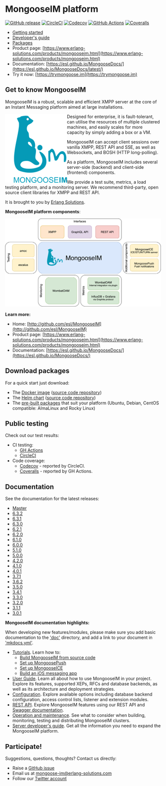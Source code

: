 # MongooseIM platform

[![GitHub release](https://img.shields.io/github/release/esl/MongooseIM.svg)](https://github.com/esl/MongooseIM/releases)
[![CircleCI](https://dl.circleci.com/status-badge/img/gh/esl/MongooseIM/tree/rel-6.2.svg?style=shield)](https://app.circleci.com/pipelines/github/esl/MongooseIM?branch=rel-6.2)
[![Codecov](https://codecov.io/gh/esl/MongooseIM/branch/rel-6.2/graph/badge.svg)](https://app.codecov.io/gh/esl/MongooseIM/tree/rel-6.2)
[![GitHub Actions](https://github.com/esl/MongooseIM/actions/workflows/ci.yml/badge.svg?branch=rel-6.2)](https://github.com/esl/MongooseIM/actions/workflows/ci.yml?query=branch%3Arel-6.2)
[![Coveralls](https://coveralls.io/repos/github/esl/MongooseIM/badge.svg?branch=rel-6.2)](https://coveralls.io/github/esl/MongooseIM?branch=rel-6.2)

* [Getting started](https://esl.github.io/MongooseDocs/latest/getting-started/Installation/)
* [Developer's guide](https://esl.github.io/MongooseDocs/latest/developers-guide/Testing-MongooseIM/)
* [Packages](https://www.erlang-solutions.com/resources/download.html)
* Product page: [https://www.erlang-solutions.com/products/mongooseim.html](https://www.erlang-solutions.com/products/mongooseim.html)
* Documentation: [https://esl.github.io/MongooseDocs/](https://esl.github.io/MongooseDocs/latest/)
* Try it now: [https://trymongoose.im](https://trymongoose.im)

## Get to know MongooseIM
MongooseIM is a robust, scalable and efficient XMPP server at the core of an Instant Messaging platform aimed at large installations.

<img align="left" src="doc/MongooseIM_logo.png" alt="MongooseIM platform's logo"/>

Designed for enterprise, it is fault-tolerant, can utilise the resources of multiple clustered machines, and easily scales for more capacity by simply adding a box or a VM.

MongooseIM can accept client sessions over vanilla XMPP, REST API and SSE, as well as Websockets, and BOSH (HTTP long-polling).

As a platform, MongooseIM includes several server-side (backend) and client-side (frontend) components.

We provide a test suite, metrics, a load testing platform, and a monitoring server.
We recommend third-party, open source client libraries for XMPP and REST API.

It is brought to you by [Erlang Solutions](https://www.erlang-solutions.com/).

**MongooseIM platform components**:

<img src="doc/MongooseIM_Platform_components.png" alt="MongooseIM platform schema" />

**Learn more:**

* Home: [http://github.com/esl/MongooseIM](http://github.com/esl/MongooseIM)
* Product page: [https://www.erlang-solutions.com/products/mongooseim.html](https://www.erlang-solutions.com/products/mongooseim.html)
* Documentation: [https://esl.github.io/MongooseDocs/](https://esl.github.io/MongooseDocs/)

## Download packages

For a quick start just download:

* The [Docker image](https://hub.docker.com/r/erlangsolutions/mongooseim/) ([source code repository](https://github.com/esl/mongooseim-docker))
* The [Helm chart](https://artifacthub.io/packages/helm/mongoose/mongooseim) ([source code repository](https://github.com/esl/MongooseHelm))
* The [pre-built packages](https://www.erlang-solutions.com/resources/download.html) that suit your platform (Ubuntu, Debian, CentOS compatible: AlmaLinux and Rocky Linux)

## Public testing

Check out our test results:

* CI testing:
  * [GH Actions](https://github.com/esl/MongooseIM/actions?query=workflow%3ACI)
  * [CircleCI](https://app.circleci.com/pipelines/github/esl/MongooseIM)
* Code coverage:
  * [Codecov](https://codecov.io/gh/esl/MongooseIM) - reported by CircleCI.
  * [Coveralls](https://coveralls.io/github/esl/MongooseIM) - reported by GH Actions.

## Documentation

See the documentation for the latest releases:

* [Master](https://esl.github.io/MongooseDocs/latest/)
* [6.3.2](https://esl.github.io/MongooseDocs/6.3.2/)
* [6.3.1](https://esl.github.io/MongooseDocs/6.3.1/)
* [6.3.0](https://esl.github.io/MongooseDocs/6.3.0/)
* [6.2.1](https://esl.github.io/MongooseDocs/6.2.1/)
* [6.2.0](https://esl.github.io/MongooseDocs/6.2.0/)
* [6.1.0](https://esl.github.io/MongooseDocs/6.1.0/)
* [6.0.0](https://esl.github.io/MongooseDocs/6.0.0/)
* [5.1.0](https://esl.github.io/MongooseDocs/5.1.0/)
* [5.0.0](https://esl.github.io/MongooseDocs/5.0.0/)
* [4.2.0](https://esl.github.io/MongooseDocs/4.2.0/)
* [4.1.0](https://esl.github.io/MongooseDocs/4.1.0/)
* [4.0.1](https://esl.github.io/MongooseDocs/4.0.1/)
* [3.7.1](https://esl.github.io/MongooseDocs/3.7.1/)
* [3.6.2](https://esl.github.io/MongooseDocs/3.6.2/)
* [3.5.0](https://esl.github.io/MongooseDocs/3.5.0/)
* [3.4.1](https://esl.github.io/MongooseDocs/3.4.1/)
* [3.3.0](https://esl.github.io/MongooseDocs/3.3.0/)
* [3.2.0](https://esl.github.io/MongooseDocs/3.2.0/)
* [3.1.1](https://esl.github.io/MongooseDocs/3.1.1/)
* [3.0.1](https://esl.github.io/MongooseDocs/3.0.1/)

**MongooseIM documentation highlights:**

When developing new features/modules, please make sure you add basic documentation to the ['doc'](doc) directory, and add a link to your document in ['mkdocs.yml'](mkdocs.yml).

* [Tutorials](https://esl.github.io/MongooseDocs/latest/tutorials/How-to-build/). Learn how to:
    * [Build MongooseIM from source code](https://esl.github.io/MongooseDocs/latest/tutorials/How-to-build/)
    * [Set up MongoosePush](https://esl.github.io/MongooseDocs/latest/tutorials/push-notifications/Push-notifications/)
    * [Set up MongooseICE](https://esl.github.io/MongooseDocs/latest/tutorials/ICE_tutorial/)
    * [Build an iOS messaging app](https://esl.github.io/MongooseDocs/latest/tutorials/iOS_tutorial/)
* [User Guide](https://esl.github.io/MongooseDocs/latest/user-guide/Features/). Learn all about how to use MongooseIM in your project. Explore its features, supported XEPs, RFCs and database backends, as well as its architecture and deployment strategies.
* [Configuration](https://esl.github.io/MongooseDocs/latest/configuration/configuration-files/). Explore available options including database backend configuration, access control lists, listener and extension modules.
* [REST API](https://esl.github.io/MongooseDocs/latest/rest-api/Client-frontend/). Explore MongooseIM features using our REST API and [Swagger documentation](https://esl.github.io/MongooseDocs/latest/swagger/index.html).
* [Operation and maintenance](https://esl.github.io/MongooseDocs/latest/operation-and-maintenance/Cluster-management-considerations/). See what to consider when building, monitoring, testing and distributing MongooseIM clusters.
* [Server developer's guide](https://esl.github.io/MongooseDocs/latest/developers-guide/Testing-MongooseIM/). Get all the information you need to expand the MongooseIM platform.

## Participate!

Suggestions, questions, thoughts? Contact us directly:

* Raise a [GitHub issue](https://github.com/esl/MongooseIM/issues)
* Email us at <a href='mailto:mongoose-im@erlang-solutions.com'>mongoose-im@erlang-solutions.com</a>
* Follow our [Twitter account](https://twitter.com/MongooseIM)
